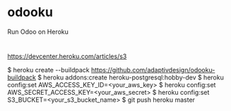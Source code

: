 # odooku
Run Odoo on Heroku

#


https://devcenter.heroku.com/articles/s3

$ heroku create --buildpack https://github.com/adaptivdesign/odooku-buildpack
$ heroku addons:create heroku-postgresql:hobby-dev
$ heroku config:set AWS_ACCESS_KEY_ID=<your_aws_key>
$ heroku config:set AWS_SECRET_ACCESS_KEY=<your_aws_secret>
$ heroku config:set S3_BUCKET=<your_s3_bucket_name>
$ git push heroku master
